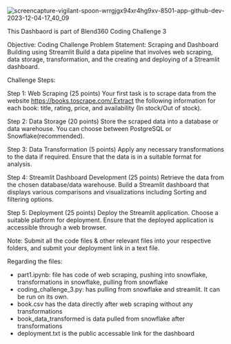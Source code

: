 ![screencapture-vigilant-spoon-wrrgjgx94xr4hg9xv-8501-app-github-dev-2023-12-04-17_40_09](https://github.com/amarshs/coding-challenge-3/assets/152249539/eeeab9f0-cf35-4baa-b100-95407a10fc0a)

This Dashbaord is part of Blend360 Coding Challenge 3
   
Objective:
Coding Challenge Problem Statement: Scraping and Dashboard Building using Streamlit 
Build a data pipeline that involves web scraping, data storage, transformation, and the creating and deploying of a Streamlit dashboard. 

Challenge Steps: 

Step 1: Web Scraping (25 points) 
Your first task is to scrape data from the website https://books.toscrape.com/.Extract the following information for each book: title, rating, price, and availability (In stock/Out of stock). 

Step 2: Data Storage (20 points) 
Store the scraped data into a database or data warehouse. You can choose between PostgreSQL or Snowflake(recommended). 

Step 3: Data Transformation (5 points) 
Apply any necessary transformations to the data if required. Ensure that the data is in a suitable format for analysis. 

Step 4: Streamlit Dashboard Development (25 points) 
Retrieve the data from the chosen database/data warehouse. Build a Streamlit dashboard that displays various comparisons and visualizations including Sorting and filtering options. 

Step 5: Deployment (25 points) 
Deploy the Streamlit application. Choose a suitable platform for deployment. Ensure that the deployed application is accessible through a web browser. 
 
Note: Submit all the code files & other relevant files into your respective folders, and submit your deployment link in a text file. 

Regarding the files:
- part1.ipynb: file has code of web scraping, pushing into snowflake, transformations in snowflake, pulling from snowflake
- coding_challenge_3.py: has pulling from snowflake and streamlit. It can be run on its own.
- book.csv has the data directly after web scraping without any transformations
- book_data_transformed is data pulled from snowflake after transformations
- deployment.txt is the public accessable link for the dashboard
